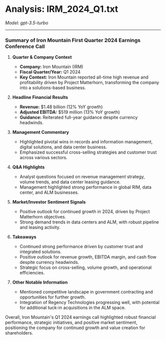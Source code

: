 # Analysis: IRM_2024_Q1.txt

*Model: gpt-3.5-turbo*

---

### Summary of Iron Mountain First Quarter 2024 Earnings Conference Call

1. **Quarter & Company Context**
   - **Company:** Iron Mountain (IRM)
   - **Fiscal Quarter/Year:** Q1 2024
   - **Key Context:** Iron Mountain reported all-time high revenue and profitability driven by Project Matterhorn, transforming the company into a solutions-based business.

2. **Headline Financial Results**
   - **Revenue:** $1.48 billion (12% YoY growth)
   - **Adjusted EBITDA:** $519 million (13% YoY growth)
   - **Guidance:** Reiterated full-year guidance despite currency headwinds.

3. **Management Commentary**
   - Highlighted pivotal wins in records and information management, digital solutions, and data center business.
   - Emphasized successful cross-selling strategies and customer trust across various sectors.

4. **Q&A Highlights**
   - Analyst questions focused on revenue management strategy, volume trends, and data center leasing guidance.
   - Management highlighted strong performance in global RIM, data center, and ALM businesses.

5. **Market/Investor Sentiment Signals**
   - Positive outlook for continued growth in 2024, driven by Project Matterhorn objectives.
   - Strong demand trends in data centers and ALM, with robust pipeline and leasing activity.

6. **Takeaways**
   - Continued strong performance driven by customer trust and integrated solutions.
   - Positive outlook for revenue growth, EBITDA margin, and cash flow despite currency headwinds.
   - Strategic focus on cross-selling, volume growth, and operational efficiencies.

7. **Other Notable Information**
   - Mentioned competitive landscape in government contracting and opportunities for further growth.
   - Integration of Regency Technologies progressing well, with potential for additional tuck-in acquisitions in the ALM space.

Overall, Iron Mountain's Q1 2024 earnings call highlighted robust financial performance, strategic initiatives, and positive market sentiment, positioning the company for continued growth and value creation for shareholders.